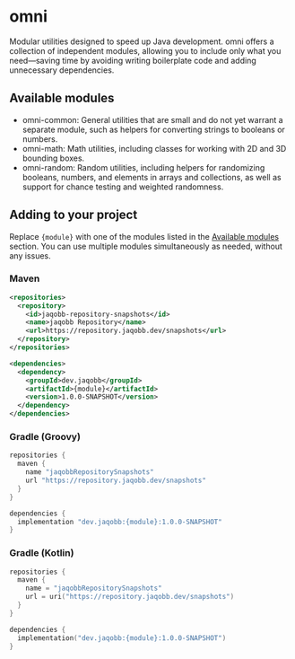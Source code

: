 # omni

Modular utilities designed to speed up Java development. omni offers a collection of independent modules, allowing you to include only what you need—saving time by avoiding writing boilerplate code and adding unnecessary dependencies.

## Available modules

* omni-common: General utilities that are small and do not yet warrant a separate module, such as helpers for converting strings to booleans or numbers.
* omni-math: Math utilities, including classes for working with 2D and 3D bounding boxes.
* omni-random: Random utilities, including helpers for randomizing booleans, numbers, and elements in arrays and collections, as well as support for chance testing and weighted randomness.

## Adding to your project

Replace `{module}` with one of the modules listed in the [Available modules](#available-modules) section. You can use multiple modules simultaneously as needed, without any issues.

### Maven

```xml
<repositories>
  <repository>
    <id>jaqobb-repository-snapshots</id>
    <name>jaqobb Repository</name>
    <url>https://repository.jaqobb.dev/snapshots</url>
  </repository>
</repositories>

<dependencies>
  <dependency>
    <groupId>dev.jaqobb</groupId>
    <artifactId>{module}</artifactId>
    <version>1.0.0-SNAPSHOT</version>
  </dependency>
</dependencies>
```

### Gradle (Groovy)

```groovy
repositories {
  maven {
    name "jaqobbRepositorySnapshots"
    url "https://repository.jaqobb.dev/snapshots"
  }
}

dependencies {
  implementation "dev.jaqobb:{module}:1.0.0-SNAPSHOT"
}
```

### Gradle (Kotlin)

```kotlin
repositories {
  maven {
    name = "jaqobbRepositorySnapshots"
    url = uri("https://repository.jaqobb.dev/snapshots")
  }
}

dependencies {
  implementation("dev.jaqobb:{module}:1.0.0-SNAPSHOT")   
}
```
